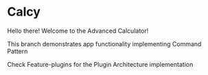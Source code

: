 # Calcy
Hello there! Welcome to the Advanced Calculator!

This branch demonstrates app functionality implementing Command Pattern

Check Feature-plugins for the Plugin Architecture implementation
